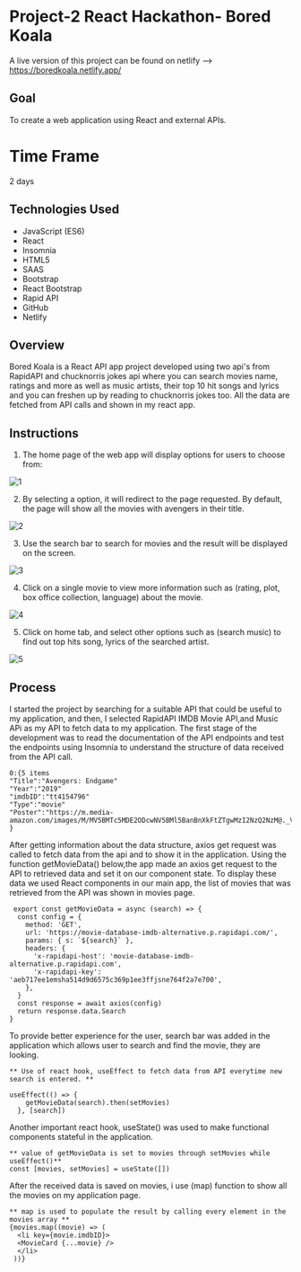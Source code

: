# Project-2 React Hackathon- Bored Koala

A live version of this project can be found on netlify --> https://boredkoala.netlify.app/

## Goal

To create a web application using React and external APIs.

# Time Frame

2 days

## Technologies Used

- JavaScript (ES6)
- React
- Insomnia
- HTML5
- SAAS
- Bootstrap
- React Bootstrap
- Rapid API
- GitHub
- Netlify

## Overview

Bored Koala is a React API app project developed using two api's from RapidAPI and chucknorris jokes api where you can search movies name, ratings and more as well as music artists, their top 10 hit songs and lyrics and you can freshen up by reading to chucknorris jokes too. All the data are fetched from API calls and shown in my react app.

## Instructions

1. The home page of the web app will display options for users to choose from:

![1](/assets/1.png)

2. By selecting a option, it will redirect to the page requested. By default, the page will show all the movies with avengers in their title.

![2](/assets/2.png)

3. Use the search bar to search for movies and the result will be displayed on the screen.

![3](/assets/3.png)

4. Click on a single movie to view more information such as (rating, plot, box office collection, language) about the movie.

![4](/assets/4.png)

5. Click on home tab, and select other options such as (search music) to find out top hits song, lyrics of the searched artist.

![5](/assets/5.png)

## Process

I started the project by searching for a suitable API that could be useful to my application, and then, I selected RapidAPI IMDB Movie API,and Music APi as my API to fetch data to my application.
The first stage of the development was to read the documentation of the API endpoints and test the endpoints using Insomnia to understand the structure of data received from the API call.

```
0:{5 items
"Title":"Avengers: Endgame"
"Year":"2019"
"imdbID":"tt4154796"
"Type":"movie"
"Poster":"https://m.media-amazon.com/images/M/MV5BMTc5MDE2ODcwNV5BMl5BanBnXkFtZTgwMzI2NzQ2NzM@._V1_SX300.jpg"
}
```

After getting information about the data structure, axios get request was called to fetch data from the api and to show it in the application. Using the function getMovieData() below,the app made an axios get request to the API to retrieved data and set it on our component state. To display these data we used React components in our main app, the list of movies that was retrieved from the API was shown in movies page.

```
 export const getMovieData = async (search) => {
  const config = {
    method: 'GET',
    url: 'https://movie-database-imdb-alternative.p.rapidapi.com/',
    params: { s: `${search}` },
    headers: {
      'x-rapidapi-host': 'movie-database-imdb-alternative.p.rapidapi.com',
      'x-rapidapi-key': 'aeb717ee1emsha514d9d6575c369p1ee3ffjsne764f2a7e700',
    },
  }
  const response = await axios(config)
  return response.data.Search
}
```

To provide better experience for the user, search bar was added in the application which allows user to search and find the movie, they are looking.

```
** Use of react hook, useEffect to fetch data from API everytime new search is entered. **

useEffect(() => {
    getMovieData(search).then(setMovies)
  }, [search])
```

Another important react hook, useState() was used to make functional components stateful in the application.

```
** value of getMovieData is set to movies through setMovies while useEffect()**
const [movies, setMovies] = useState([])

```

After the received data is saved on movies, i use (map) function to show all the movies on my application page.

```
** map is used to populate the result by calling every element in the movies array **
{movies.map((movie) => (
  <li key={movie.imdbID}>
  <MovieCard {...movie} />
  </li>
 ))}

```
